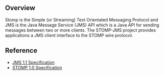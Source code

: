 Overview
--------

Stomp is the Simple (or Streaming) Text Orientated Messaging Protocol and
JMS is the Java Message Service (JMS) API which is a Java API for sending 
messages between two or more clients. The STOMP-JMS project provides applications
a JMS client interface to the STOMP wire protocol.

Reference
---------

* [JMS 1.1 Specification](http://java.sun.com/products/jms/docs.html)
* [STOMP 1.0 Specification](http://stomp.github.com/stomp-specification-1.0.html)


